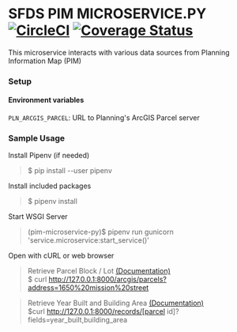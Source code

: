 # SFDS PIM MICROSERVICE.PY [![CircleCI](https://badgen.net/circleci/github/SFDigitalServices/pim-microservice-py/master)](https://circleci.com/gh/SFDigitalServices/pim-microservice-py) [![Coverage Status](https://coveralls.io/repos/github/SFDigitalServices/pim-microservice-py/badge.svg?branch=master)](https://coveralls.io/github/SFDigitalServices/pim-microservice-py?branch=master)
This microservice interacts with various data sources from Planning Information Map (PIM)

### Setup
#### Environment variables
`PLN_ARCGIS_PARCEL`: URL to Planning's ArcGIS Parcel server

### Sample Usage
Install Pipenv (if needed)
> $ pip install --user pipenv

Install included packages
> $ pipenv install

Start WSGI Server
> (pim-microservice-py)$ pipenv run gunicorn 'service.microservice:start_service()'

Open with cURL or web browser  
> Retrieve Parcel Block / Lot [(Documentation)](https://sfds-developer.apigee.io/docs/documentation/1/routes/parcels/get)  
> $ curl http://127.0.0.1:8000/arcgis/parcels?address=1650%20mission%20street  
  
> Retrieve Year Built and Building Area [(Documentation)](https://sfds-developer.apigee.io/docs/documentation/1/routes/records/%7Bparcel%7D/get)  
> $curl http://127.0.0.1:8000/records/[parcel id]?fields=year_built,building_area  
